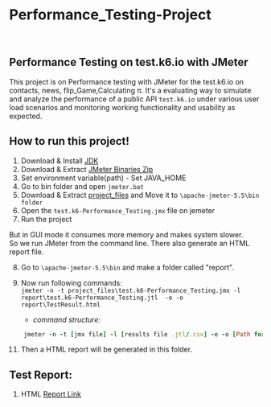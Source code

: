 # Performance_Testing-Project
<br>

## Performance Testing on test.k6.io with JMeter


This project is on Performance testing with JMeter for the test.k6.io on contacts, news, flip_Game,Calculating π. It's a evaluating way to simulate and analyze the performance of a public API `test.k6.io` under various user load scenarios and monitoring working functionality and usability as expected.



## How to run this project!
1. Download & Install [JDK](https://www.oracle.com/java/technologies/javase/jdk11-archive-downloads.html)
2. Download & Extract [JMeter Binaries Zip](https://jmeter.apache.org/download_jmeter.cgi)
3. Set environment variable(path) -  Set JAVA_HOME
4. Go to bin folder and open `jmeter.bat`
5. Download & Extract [project_files](https://drive.google.com/drive/folders/13SuvIsQtVSnPtEatu--I1_O4ma-ujcb4?usp=drive_link) and Move it to `\apache-jmeter-5.5\bin folder`
6. Open the `test.k6-Performance_Testing.jmx` file on jemeter
7. Run the project

But in GUI mode it consumes more memory and makes system slower. \
So we run JMeter from the command line. There also generate an HTML report file.

8. Go to `\apache-jmeter-5.5\bin` and make a folder called "report". 
9. Now run following commands: \
`jmeter -n -t project_files\test.k6-Performance_Testing.jmx -l report\test.k6-Performance_Testing.jtl  -e -o report\TestResult.html`

	* _command structure:_
```ruby
	jmeter -n -t [jmx file] -l [results file .jtl/.csv] -e -o [Path for html report folder]
```
11. Then a HTML report will be generated in this folder.




<!-- 
## Test Cases for this Testing:
`incomplete` 
-->

## Test Report:
1. HTML [Report Link](https://drive.google.com/drive/folders/1WM7cePqVMVgdr2F4CITW3jM7ccn2yJb1?usp=drive_link)
